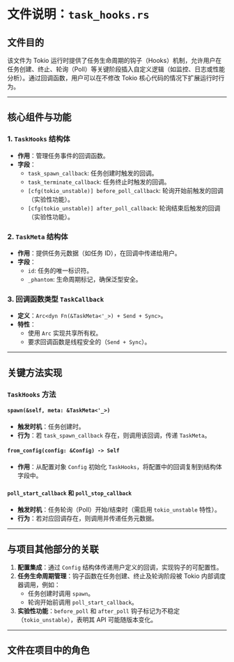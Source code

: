 # 文件说明：`task_hooks.rs`

## **文件目的**  
该文件为 Tokio 运行时提供了任务生命周期的钩子（Hooks）机制，允许用户在任务创建、终止、轮询（Poll）等关键阶段插入自定义逻辑（如监控、日志或性能分析）。通过回调函数，用户可以在不修改 Tokio 核心代码的情况下扩展运行时行为。

---

## **核心组件与功能**

### **1. `TaskHooks` 结构体**
- **作用**：管理任务事件的回调函数。
- **字段**：
  - `task_spawn_callback`: 任务创建时触发的回调。
  - `task_terminate_callback`: 任务终止时触发的回调。
  - `[cfg(tokio_unstable)] before_poll_callback`: 轮询开始前触发的回调（实验性功能）。
  - `[cfg(tokio_unstable)] after_poll_callback`: 轮询结束后触发的回调（实验性功能）。

### **2. `TaskMeta` 结构体**
- **作用**：提供任务元数据（如任务 ID），在回调中传递给用户。
- **字段**：
  - `id`: 任务的唯一标识符。
  - `_phantom`: 生命周期标记，确保泛型安全。

### **3. 回调函数类型 `TaskCallback`**
- **定义**：`Arc<dyn Fn(&TaskMeta<'_>) + Send + Sync>`。
- **特性**：  
  - 使用 `Arc` 实现共享所有权。
  - 要求回调函数是线程安全的（`Send + Sync`）。

---

## **关键方法实现**

### **`TaskHooks` 方法**
#### **`spawn(&self, meta: &TaskMeta<'_>)`**
- **触发时机**：任务创建时。
- **行为**：若 `task_spawn_callback` 存在，则调用该回调，传递 `TaskMeta`。

#### **`from_config(config: &Config) -> Self`**
- **作用**：从配置对象 `Config` 初始化 `TaskHooks`，将配置中的回调复制到结构体字段中。

#### **`poll_start_callback` 和 `poll_stop_callback`**
- **触发时机**：任务轮询（Poll）开始/结束时（需启用 `tokio_unstable` 特性）。
- **行为**：若对应回调存在，则调用并传递任务元数据。

---

## **与项目其他部分的关联**
1. **配置集成**：通过 `Config` 结构体传递用户定义的回调，实现钩子的可配置性。
2. **任务生命周期管理**：钩子函数在任务创建、终止及轮询阶段被 Tokio 内部调度器调用，例如：
   - 任务创建时调用 `spawn`。
   - 轮询开始前调用 `poll_start_callback`。
3. **实验性功能**：`before_poll` 和 `after_poll` 钩子标记为不稳定（`tokio_unstable`），表明其 API 可能随版本变化。

---

## **文件在项目中的角色**